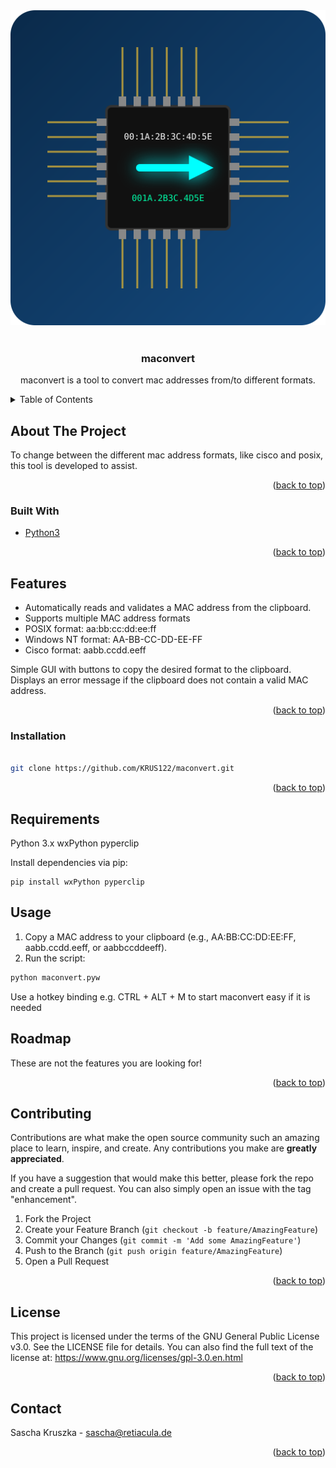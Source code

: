 <div id="top"></div>

<!-- PROJECT SHIELDS -->

<!-- PROJECT LOGO -->

<div style="text-align: center;">
  <img src="maconvert.svg">
</div>

<br />
<div align="center">

  <h3 align="center">maconvert</h3>

  <p align="center">
    maconvert is a tool to convert mac addresses from/to different formats.
  </p>
</div>

<!-- TABLE OF CONTENTS -->
<details>
  <summary>Table of Contents</summary>
  <ol>
    <li>
      <a href="#about-the-project">About The Project</a>
      <ul>
        <li><a href="#built-with">Built With</a></li>
      </ul>
    </li>
    <li>
      <a href="#Features">Features</a>
      <ul>
        <li><a href="#installation">Installation</a></li>
        <li><a href="#requirements">Requirements</a></li>
      </ul>
    </li>
    <li><a href="#usage">Usage</a></li>
    <li><a href="#roadmap">Roadmap</a></li>
    <li><a href="#contributing">Contributing</a></li>
	<li><a href="#license">License</a></li>
    <li><a href="#contact">Contact</a></li>
  </ol>
</details>

<!-- ABOUT THE PROJECT -->
## About The Project

To change between the different mac address formats, like cisco and posix, this tool is developed to assist.

<p align="right">(<a href="#top">back to top</a>)</p>

### Built With

* [Python3](https://www.python.org/)

<p align="right">(<a href="#top">back to top</a>)</p>

<!-- Features -->
## Features

- Automatically reads and validates a MAC address from the clipboard.
- Supports multiple MAC address formats
 - POSIX format: aa:bb:cc:dd:ee:ff
 - Windows NT format: AA-BB-CC-DD-EE-FF
 - Cisco format: aabb.ccdd.eeff

Simple GUI with buttons to copy the desired format to the clipboard.
Displays an error message if the clipboard does not contain a valid MAC address.

<p align="right">(<a href="#top">back to top</a>)</p>

<!-- Installation -->
### Installation

```bash

git clone https://github.com/KRUS122/maconvert.git
```
<p align="right">(<a href="#top">back to top</a>)</p>

<!-- Requirements -->
## Requirements

Python 3.x
wxPython
pyperclip

Install dependencies via pip:
```
pip install wxPython pyperclip
```
<!-- USAGE EXAMPLES -->
## Usage
1. Copy a MAC address to your clipboard (e.g., AA:BB:CC:DD:EE:FF, aabb.ccdd.eeff, or aabbccddeeff).
2. Run the script:
```sh
python maconvert.pyw
```
Use a hotkey binding e.g. CTRL + ALT + M to start maconvert easy if it is needed

<!-- ROADMAP -->
## Roadmap

These are not the features you are looking for!

<p align="right">(<a href="#top">back to top</a>)</p>

<!-- CONTRIBUTING -->
## Contributing

Contributions are what make the open source community such an amazing place to learn, inspire, and create. Any contributions you make are **greatly appreciated**.

If you have a suggestion that would make this better, please fork the repo and create a pull request. You can also simply open an issue with the tag "enhancement".

1. Fork the Project
2. Create your Feature Branch (`git checkout -b feature/AmazingFeature`)
3. Commit your Changes (`git commit -m 'Add some AmazingFeature'`)
4. Push to the Branch (`git push origin feature/AmazingFeature`)
5. Open a Pull Request

<p align="right">(<a href="#top">back to top</a>)</p>

<!-- License -->
## License

This project is licensed under the terms of the GNU General Public License v3.0.
See the LICENSE file for details.
You can also find the full text of the license at:
https://www.gnu.org/licenses/gpl-3.0.en.html

<p align="right">(<a href="#top">back to top</a>)</p>

<!-- CONTACT -->
## Contact

Sascha Kruszka - sascha@retiacula.de

<p align="right">(<a href="#top">back to top</a>)</p>
